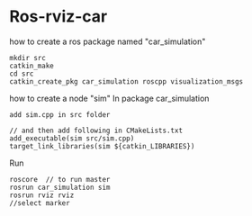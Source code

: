 # Ros-rviz-car
how to create a ros package named "car_simulation"
```
mkdir src
catkin_make
cd src
catkin_create_pkg car_simulation roscpp visualization_msgs
```
how to create a node "sim" In package car_simulation
```
add sim.cpp in src folder

// and then add following in CMakeLists.txt
add_executable(sim src/sim.cpp)
target_link_libraries(sim ${catkin_LIBRARIES})
```
Run
```
roscore  // to run master
rosrun car_simulation sim
rosrun rviz rviz
//select marker
```